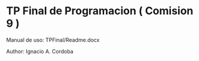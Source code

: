# TP Final de Programacion ( Comision 9 )

Manual de uso: TPFinal/Readme.docx

Author: Ignacio A. Cordoba
